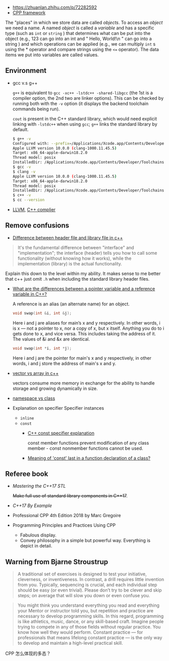 * https://zhuanlan.zhihu.com/p/72282592
* [CPP framework](https://en.cppreference.com/w/)

The "places" in which we store data are called *objects*. To access an *object* we need a name. A named *object* is called a *variable* and has a specific type (such as `int` or `string` ) that determines what can be put into the object (e.g., 123 can go into an int and " Hello, World!\n " can go into a string ) and which operations can be applied (e.g., we can multiply `int` s using the * operator and compare strings using the `<=`
operator). The data items we put into variables are called values.

## Environment
* gcc v.s g++

   `g++` is equivalent to `gcc -xc++ -lstdc++ -shared-libgcc` (the 1st is a compiler option, the 2nd two are linker options). This can be checked by running both with the `-v` option (it displays the backend toolchain commands being run).

  `cout` is present in the C++ standard library, which would need explicit linking with `-lstdc++` when using `gcc`; `g++` links the standard library by default.

  ```sh
  $ g++ -v
  Configured with: --prefix=/Applications/Xcode.app/Contents/Developer/usr --with-gxx-include-dir=/Applications/Xcode.app/Contents/Developer/Platforms/MacOSX.platform/Developer/SDKs/MacOSX10.14.sdk/usr/include/c++/4.2.1
  Apple LLVM version 10.0.0 (clang-1000.11.45.5)
  Target: x86_64-apple-darwin18.2.0
  Thread model: posix
  InstalledDir: /Applications/Xcode.app/Contents/Developer/Toolchains/XcodeDefault.xctoolchain/usr/bin
  $ gcc -v
  $ clang -v
  Apple LLVM version 10.0.0 (clang-1000.11.45.5)
  Target: x86_64-apple-darwin18.2.0
  Thread model: posix
  InstalledDir: /Applications/Xcode.app/Contents/Developer/Toolchains/XcodeDefault.xctoolchain/usr/bin
  $ c++ -v
  $ cc --version
  ```

* [LLVM](https://en.wikipedia.org/wiki/LLVM), [C++ complier](https://en.wikipedia.org/wiki/List_of_compilers#C++_compilers)

## Remove confusions
*  [Difference between header file and library file in c++](https://stackoverflow.com/questions/924485/whats-the-difference-between-a-header-file-and-a-library)

  > It's the fundamental difference between "interface" and "implementation"; the interface (header) tells you how to call some functionality (without knowing how it works), while the implementation (library) is the actual functionality.

  Explain this down to the level within my ability. It makes sense to me better that c++ just omit `.h` when including the standard library header files.

* [What are the differences between a pointer variable and a reference variable in C++?](https://isocpp.org/wiki/faq/references )

  A reference is an alias (an alternate name) for an object.

    ```c++
    void swap(int &i, int &j);
    ```

    Here i and j are aliases for main’s x and y respectively. In other words, i is x — not a pointer to x, nor a copy of x, but x itself. Anything you do to i gets done to x, and vice versa. This includes taking the address of it. The values of &i and &x are identical.
    ```c
    void swap(int *i, int *j);
    ```
    Here i and j are the pointer for main's x and y respectively, in other words, i and j store the address of main's x and y.


* [vector vs array in c++](https://www.educba.com/c-plus-plus-vector-vs-array/)

  vectors consume more memory in exchange for the ability to handle storage and growing dynamically in size.
* [namespace vs class](https://stackoverflow.com/a/3188198/7583919)
* Explanation on specifier
  Specifier instances
  * `inline`
  * `const`
    * [C++ const specifier explanation](https://stackoverflow.com/questions/4064286/c-const-keyword-explanation)

      const member functions prevent modification of any class member - const nonmember functions cannot be used.
    * [Meaning of 'const' last in a function declaration of a class?](https://stackoverflow.com/questions/751681/meaning-of-const-last-in-a-function-declaration-of-a-class)

## Referee book

* *Mastering the C++17 STL*

  ~~Make full use of standard library components in C++17~~.
* *C++17 By Example*
* Professional CPP 4th Edition 2018 by Marc Gregoire
* Programming Principles and Practices Using CPP

  * Fabulous display.
  * Convey philosophy in a simple but powerful way. Everything is depict in detail.

## Warning from Bjarne Stroustrup
> A traditional set of exercises is designed to test your initiative, cleverness, or inventiveness. In contrast, a drill requires little invention from you. Typically, sequencing is crucial, and each individual step should be easy (or even trivial). Please don’t try to be clever and skip steps; on average that will slow you down or even confuse you.

> You might think you understand everything you read and everything your Mentor or instructor told you, but repetition and practice are necessary to develop programming skills. In this regard, programming is like athletics, music, dance, or any skill-based craft. Imagine people trying to compete in any of those fields without regular practice. You know how well they would perform. Constant practice — for professionals that means lifelong constant practice — is the only way to develop and maintain a high-level practical skill.

CPP 怎么体现的多态？
